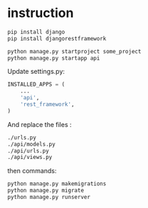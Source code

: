 # instruction
```bash
pip install django
pip install djangorestframework

python manage.py startproject some_project 
python manage.py startapp api 
```

Update settings.py:

```python
INSTALLED_APPS = (
	...
	'api',
	'rest_framework',
)
```

And replace the files :

```bash
./urls.py
./api/models.py
./api/urls.py
./api/views.py
```

then commands:

```bash
python manage.py makemigrations
python manage.py migrate
python manage.py runserver
```
